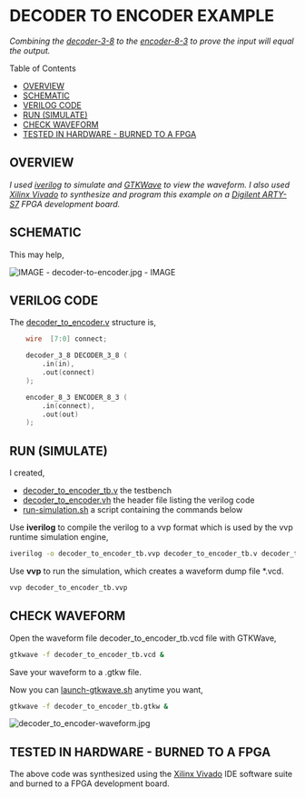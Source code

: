 # DECODER TO ENCODER EXAMPLE

_Combining the
[decoder-3-8](https://github.com/JeffDeCola/my-verilog-examples/tree/master/combinational-logic/decoders-and-encoders/decoder-3-8)
to the
[encoder-8-3](https://github.com/JeffDeCola/my-verilog-examples/tree/master/combinational-logic/decoders-and-encoders/encoder-8-3)
to prove the input will equal
the output._

Table of Contents

* [OVERVIEW](https://github.com/JeffDeCola/my-verilog-examples/tree/master/combinational-logic/decoders-and-encoders/decoder_to_encoder#overview)
* [SCHEMATIC](https://github.com/JeffDeCola/my-verilog-examples/tree/master/combinational-logic/decoders-and-encoders/decoder_to_encoder#schematic)
* [VERILOG CODE](https://github.com/JeffDeCola/my-verilog-examples/tree/master/combinational-logic/decoders-and-encoders/decoder_to_encoder#verilog-code)
* [RUN (SIMULATE)](https://github.com/JeffDeCola/my-verilog-examples/tree/master/combinational-logic/decoders-and-encoders/decoder_to_encoder#run-simulate)
* [CHECK WAVEFORM](https://github.com/JeffDeCola/my-verilog-examples/tree/master/combinational-logic/decoders-and-encoders/decoder_to_encoder#check-waveform)
* [TESTED IN HARDWARE - BURNED TO A FPGA](https://github.com/JeffDeCola/my-verilog-examples/tree/master/combinational-logic/decoders-and-encoders/decoder_to_encoder#tested-in-hardware---burned-to-a-fpga)

## OVERVIEW

_I used
[iverilog](https://github.com/JeffDeCola/my-cheat-sheets/tree/master/hardware/tools/simulation/iverilog-cheat-sheet)
to simulate and
[GTKWave](https://github.com/JeffDeCola/my-cheat-sheets/tree/master/hardware/tools/simulation/gtkwave-cheat-sheet)
to view the waveform. I also used
[Xilinx Vivado](https://github.com/JeffDeCola/my-cheat-sheets/tree/master/hardware/tools/synthesis/xilinx-vivado-cheat-sheet)
to synthesize and program this example on a
[Digilent ARTY-S7](https://github.com/JeffDeCola/my-cheat-sheets/tree/master/hardware/development/fpga-development-boards/digilent-arty-s7-cheat-sheet)
FPGA development board._

## SCHEMATIC

This may help,

![IMAGE - decoder-to-encoder.jpg - IMAGE](../../../docs/pics/decoder-to-encoder.jpg)

## VERILOG CODE

The
[decoder_to_encoder.v](https://github.com/JeffDeCola/my-verilog-examples/blob/master/combinational-logic/decoders-and-encoders/decoder_to_encoder/decoder_to_encoder.v)
structure is,

```verilog
    wire  [7:0] connect;

    decoder_3_8 DECODER_3_8 (
        .in(in),
        .out(connect)
    );

    encoder_8_3 ENCODER_8_3 (
        .in(connect),
        .out(out)
    );
```

## RUN (SIMULATE)

I created,

* [decoder_to_encoder_tb.v](https://github.com/JeffDeCola/my-verilog-examples/blob/master/combinational-logic/decoders-and-encoders/decoder_to_encoder/decoder_to_encoder_tb.v)
  the testbench
* [decoder_to_encoder.vh](https://github.com/JeffDeCola/my-verilog-examples/blob/master/combinational-logic/decoders-and-encoders/decoder_to_encoder/decoder_to_encoder.vh)
  the header file listing the verilog code
* [run-simulation.sh](https://github.com/JeffDeCola/my-verilog-examples/blob/master/combinational-logic/decoders-and-encoders/decoder_to_encoder/run-simulation.sh)
  a script containing the commands below

Use **iverilog** to compile the verilog to a vvp format
which is used by the vvp runtime simulation engine,

```bash
iverilog -o decoder_to_encoder_tb.vvp decoder_to_encoder_tb.v decoder_to_encoder.vh
```

Use **vvp** to run the simulation, which creates a waveform dump file *.vcd.

```bash
vvp decoder_to_encoder_tb.vvp
```

## CHECK WAVEFORM

Open the waveform file decoder_to_encoder_tb.vcd file with GTKWave,

```bash
gtkwave -f decoder_to_encoder_tb.vcd &
```

Save your waveform to a .gtkw file.

Now you can
[launch-gtkwave.sh](https://github.com/JeffDeCola/my-verilog-examples/blob/master/launch-GTKWave-script/launch-gtkwave.sh)
anytime you want,

```bash
gtkwave -f decoder_to_encoder_tb.gtkw &
```

![decoder_to_encoder-waveform.jpg](../../../docs/pics/decoder_to_encoder-waveform.jpg)

## TESTED IN HARDWARE - BURNED TO A FPGA

The above code was synthesized using the
[Xilinx Vivado](https://github.com/JeffDeCola/my-cheat-sheets/tree/master/hardware/tools/synthesis/xilinx-vivado-cheat-sheet)
IDE software suite and burned to a FPGA development board.
